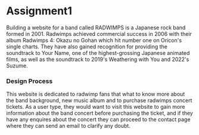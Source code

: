 <h1>Assignment1</h1>

Building a website for a band called RADWIMPS is a Japanese rock band formed in 2001. Radwimps achieved commercial success in 2006 with their album Radwimps 4: Okazu no Gohan which hit number one on Oricon's single charts. They have also gained recognition for providing the soundtrack to Your Name, one of the highest-grossing Japanese animated films, as well as the soundtrack to 2019's Weathering with You and 2022's Suzume.

<h3>Design Process</h3>

This website is dedicated to radwimp fans that what to know more about the band background, new music album and to purchase radwimps concert tickets. As a user type, they would want to visit this website to gain more information about the band concert before purchasing the ticket, and if they have any enquires about the concert they can proceed to the contact page where they can send an email to clarify any doubt.



